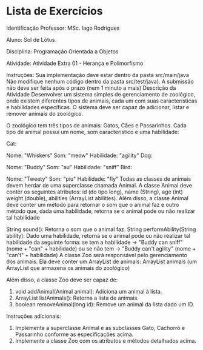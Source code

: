 # Lista de Exercícios

Identificação
Professor: MSc. Iago Rodrigues

Aluno: Sol de Lótus

Disciplina: Programação Orientada a Objetos

Atividade: Atividade Extra 01 - Herança e Polimorfismo

Instruções:
Sua implementação deve estar dentro da pasta src/main/java
Não modifique nenhum código dentro da pasta src/test/java).
A submissão não deve ser feita após o prazo (nem 1 minuto a mais)
Descrição da Atividade
Desenvolver um sistema simples de gerenciamento de zoológico, onde existem diferentes tipos de animais, cada um com suas características e habilidades específicas. O sistema deve ser capaz de adicionar, listar e remover animais do zoológico.

O zoológico tem três tipos de animais: Gatos, Cães e Passarinhos. Cada tipo de animal possui um nome, som característico e uma habilidade:

Cat:

Nome: "Whiskers"
Som: "meow"
Habilidade: "agility"
Dog:

Nome: "Buddy"
Som: "au"
Habilidade: "sniff"
Bird:

Nome: "Tweety"
Som: "piu"
Habilidade: "fly"
Todas as classes de animais devem herdar de uma superclasse chamada Animal. 
A classe Animal deve conter os seguintes atributos: id (do tipo long), name (String), age (int) weight (double), abilities (ArrayList abilities). 
Além disso, a classe Animal deve conter um método para retornar o som que o animal faz e outro método que, dada uma habilidade, retorna se o animal pode ou não realizar tal habilidade

String sound(): Retorna o som que o animal faz.
String performAbility(String ability): Dado uma habilidade, retorna se o animal pode ou não realizar tal habilidade da seguinte forma: se tem a habilidade -> "Buddy can sniff" (nome + "can" + habilidade) ou se não tem -> "Buddy can't agility" (nome + "can't" + habilidade)
A classe Zoo será responsável pelo gerenciamento dos animais. Ela deve conter um ArrayList de animais: ArrayList animals (um ArrayList que armazena os animais do zoológico)

Além disso, a classe Zoo deve ser capaz de:

1. void addAnimal(Animal animal): Adiciona um animal à lista.
2. ArrayList listAnimals(): Retorna a lista de animais.
3. boolean removeAnimal(long id): Remove um animal da lista dado um ID.

Instruções adicionais:
1. Implemente a superclasse Animal e as subclasses Gato, Cachorro e Passarinho conforme as especificações acima.
2. Implemente a classe Zoo com os atributos e métodos detalhados acima.
